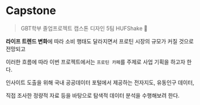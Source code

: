 # Capstone

> GBT학부 졸업프로젝트 캡스톤 디자인 5팀 HUFShake 🧃

**라이프 트렌드 변화**에 따라 소비 행태도 달라지면서 프로틴 시장의 규모가 커질 것으로 전망되고 

이러한 흐름에 따라 이번 프로젝트에서는 `프로틴 카페`를 주제로 사업 기획을 하고자 한다. 

인사이트 도출을 위해 국내 공공데이터 포털에서 제공하는 전자지도, 유동인구 데이터, 

직접 조사한 정량적 자료 등을 바탕으로 탐색적 데이터 분석을 수행해보려 한다. 